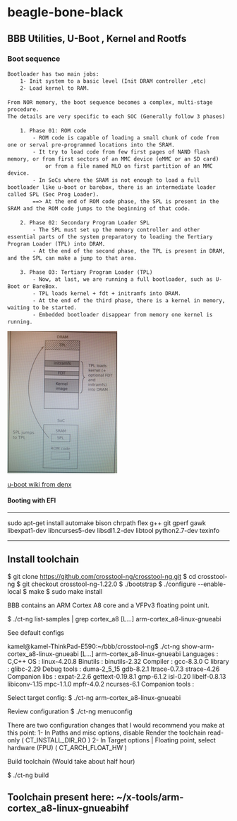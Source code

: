 # beagle-bone-black
## BBB Utilities, U-Boot , Kernel and Rootfs

### Boot sequence
	Bootloader has two main jobs:
		1- Init system to a basic level (Init DRAM controller ,etc)
		2- Load kernel to RAM.

	From NOR memory, the boot sequence becomes a complex, multi-stage procedure.
	The details are very specific to each SOC (Generally follow 3 phases)

		1. Phase 01: ROM code
			- ROM code is capable of loading a small chunk of code from one or serval pre-programmed locations into the SRAM.
			- It try to load code from few first pages of NAND flash memory, or from first sectors of an MMC device (eMMC or an SD card) 
				or from a file named MLO on first partition of an MMC device.
			- In SoCs where the SRAM is not enough to load a full bootloader like u-boot or barebox, there is an intermediate loader called SPL (Sec Prog Loader).
			==> At the end of ROM code phase, the SPL is present in the SRAM and the ROM code jumps to the beginning of that code.

		2. Phase 02: Secondary Program Loader SPL
			- The SPL must set up the memory controller and other essential parts of the system preparatory to loading the Tertiary Program Loader (TPL) into DRAM.
			- At the end of the second phase, the TPL is present in DRAM, and the SPL can make a jump to that area.

		3. Phase 03: Tertiary Program Loader (TPL)
			- Now, at last, we are running a full bootloader, such as U-Boot or BareBox.
			- TPL loads kernel + fdt + initramfs into DRAM.
			- At the end of the third phase, there is a kernel in memory, waiting to be started.
			- Embedded bootloader disappear from memory one kernel is running.

![Alt text](./boot.jpg?raw=true "Boot 3 Phase architecture")


[u-boot wiki from denx](http://www.denx.de/wiki/U-Boot)


#### Booting with EFI






********************************************************************************************************************************************************************
sudo apt-get install automake bison chrpath flex g++ git gperf gawk libexpat1-dev libncurses5-dev libsdl1.2-dev libtool python2.7-dev texinfo

--------------------------------------------------------------------------------------------------------------------------------
Install toolchain
----------------------------------------------------------------------------------------------------------------------------------
$ git clone https://github.com/crosstool-ng/crosstool-ng.git
$ cd crosstool-ng
$ git checkout crosstool-ng-1.22.0
$ ./bootstrap
$ ./configure --enable-local
$ make
$ sudo make install

BBB contains an ARM Cortex A8 core and a
VFPv3 floating point unit.

$ ./ct-ng list-samples | grep cortex_a8
[L...]   arm-cortex_a8-linux-gnueabi

See default configs

kamel@kamel-ThinkPad-E590:~/bbb/crosstool-ng$ ./ct-ng show-arm-cortex_a8-linux-gnueabi
[L...]   arm-cortex_a8-linux-gnueabi
    Languages       : C,C++
    OS              : linux-4.20.8
    Binutils        : binutils-2.32
    Compiler        : gcc-8.3.0
    C library       : glibc-2.29
    Debug tools     : duma-2_5_15 gdb-8.2.1 ltrace-0.7.3 strace-4.26
    Companion libs  : expat-2.2.6 gettext-0.19.8.1 gmp-6.1.2 isl-0.20 libelf-0.8.13 libiconv-1.15 mpc-1.1.0 mpfr-4.0.2 ncurses-6.1
    Companion tools :


Select target config:
$ ./ct-ng arm-cortex_a8-linux-gnueabi

Review configuration
$ ./ct-ng menuconfig

There are two configuration changes that I would recommend you make at this point:
	1- In Paths and misc options, disable Render the toolchain read-only
	( CT_INSTALL_DIR_RO )
	2- In Target options | Floating point, select hardware (FPU) ( CT_ARCH_FLOAT_HW )

Build toolchain (Would take about half hour)

$ ./ct-ng build

Toolchain present here: ~/x-tools/arm-cortex_a8-linux-gnueabihf
-------------------------------------------------------------------------------------------------------------------------------------
